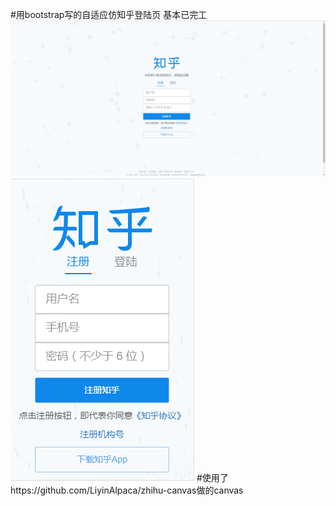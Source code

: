 ﻿#用bootstrap写的自适应仿知乎登陆页 基本已完工
![](https://raw.githubusercontent.com/LiyinAlpaca/markdownPhoto/master/zhihu-login1.png)
![](https://raw.githubusercontent.com/LiyinAlpaca/markdownPhoto/master/zhihu-login2.png)
#使用了https://github.com/LiyinAlpaca/zhihu-canvas做的canvas
